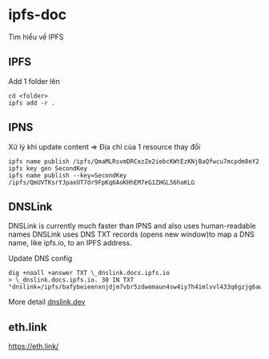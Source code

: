 # ipfs-doc

Tìm hiểu về IPFS

## IPFS

Add 1 folder lên

```
cd <folder>
ipfs add -r .
```

## IPNS

Xử lý khi update content => Địa chỉ của 1 resource thay đổi

```
ipfs name publish /ipfs/QmaMLRsvmDRCezZe2iebcKWtEzKNjBaQfwcu7mcpdm8eY2
ipfs key gen SecondKey
ipfs name publish --key=SecondKey /ipfs/QmUVTKsrYJpaxUT7dr9FpKq6AoKHhEM7eG1ZHGL56haKLG
```

## DNSLink

DNSLink is currently much faster than IPNS and also uses human-readable names
DNSLink uses DNS TXT records (opens new window)to map a DNS name, like ipfs.io, to an IPFS address.

Update DNS config

```
dig +noall +answer TXT \_dnslink.docs.ipfs.io
> \_dnslink.docs.ipfs.io. 30 IN TXT "dnslink=/ipfs/bafybeieenxnjdjm7vbr5zdwemaun4sw4iy7h4imlvvl433q6gzjg6awdpq"
```

More detail [dnslink.dev](https://dnslink.dev/)

## eth.link
https://eth.link/
